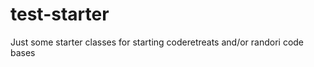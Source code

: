 test-starter
============

Just some starter classes for starting coderetreats and/or randori code bases

